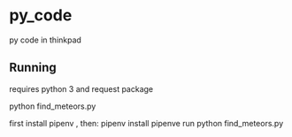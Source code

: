 # py_code
py code in thinkpad


## Running
requires python 3 and request package

python find_meteors.py

first install pipenv , then:
pipenv install
pipenve run python find_meteors.py
